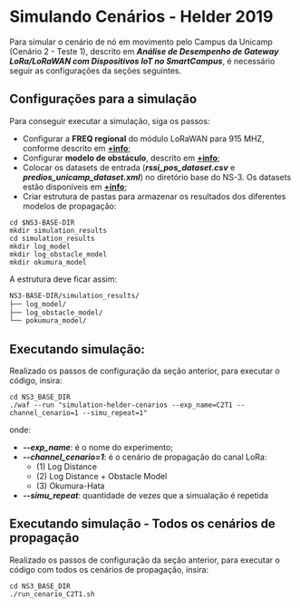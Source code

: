 # Simulando Cenários - Helder 2019

Para simular o cenário de nó em movimento pelo Campus da Unicamp (Cenário 2 - Teste 1), descrito em ***Análise de Desempenho de
Gateway LoRa/LoRaWAN com Dispositivos IoT no SmartCampus***, é necessário seguir as configurações da seções seguintes.

## Configurações para a simulação

Para conseguir executar a simulação, siga os passos:

- Configurar a **FREQ regional** do módulo LoRaWAN para 915 MHZ, conforme descrito em [**+info**](https://github.com/wasp-lahis/ns3-bmap/tree/main/NS3/lorawan-module-classes);
- Configurar **modelo de obstáculo**, descrito em [**+info**](https://github.com/wasp-lahis/ns3-bmap/tree/main/NS3/obstacle_exp/obstacle-module);
- Colocar os datasets de entrada (***rssi_pos_dataset.csv*** e ***predios_unicamp_dataset.xml***) no diretório base do NS-3. Os datasets estão disponíveis em [**+info**](https://github.com/wasp-lahis/ns3-bmap/tree/main/NS3/obstacle_exp/unicamp-osm-input-to-ns3);
- Criar estrutura de pastas para armazenar os resultados dos diferentes modelos de propagação:

```shell
cd $NS3-BASE-DIR
mkdir simulation_results
cd simulation_results
mkdir log_model
mkdir log_obstacle_model
mkdir okumura_model
```

A estrutura deve ficar assim:

``` bash
NS3-BASE-DIR/simulation_results/
├── log_model/
├── log_obstacle_model/
└── pokumura_model/
```

## Executando simulação:

Realizado os passos de configuração da seção anterior, para executar o código, insira:

```shell
cd NS3_BASE_DIR
./waf --run "simulation-helder-cenarios --exp_name=C2T1 --channel_cenario=1 --simu_repeat=1"
```

onde:

* **_--exp_name_**: é o nome do experimento;
* **_--channel_cenario=1_**: é o cenário de propagação do canal LoRa:
	* (1) Log Distance
	* (2) Log Distance + Obstacle Model
	* (3) Okumura-Hata
* **_--simu_repeat_**: quantidade de vezes que a simualação é repetida



## Executando simulação - Todos os cenários de propagação

Realizado os passos de configuração da seção anterior, para executar o código com todos os cenários de propagação, insira:

```shell
cd NS3_BASE_DIR
./run_cenario_C2T1.sh
```